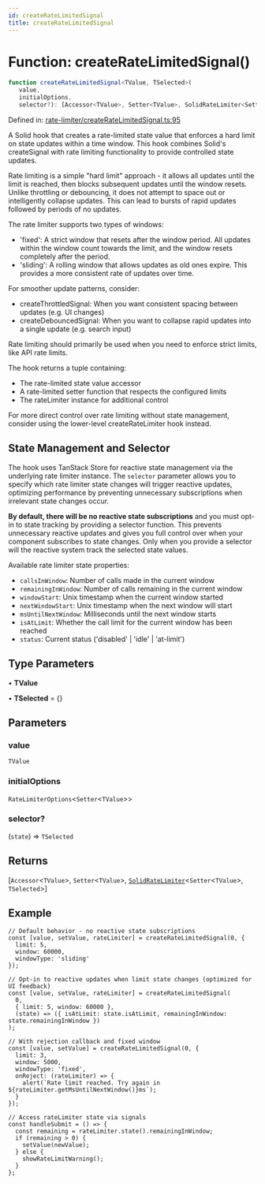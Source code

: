 ```yaml
---
id: createRateLimitedSignal
title: createRateLimitedSignal
---
```


<!-- DO NOT EDIT: this page is autogenerated from the type comments -->

# Function: createRateLimitedSignal()

```ts
function createRateLimitedSignal<TValue, TSelected>(
   value, 
   initialOptions, 
   selector?): [Accessor<TValue>, Setter<TValue>, SolidRateLimiter<Setter<TValue>, TSelected>]
```

Defined in: [rate-limiter/createRateLimitedSignal.ts:95](https://github.com/TanStack/persister/blob/main/packages/solid-persister/src/rate-limiter/createRateLimitedSignal.ts#L95)

A Solid hook that creates a rate-limited state value that enforces a hard limit on state updates within a time window.
This hook combines Solid's createSignal with rate limiting functionality to provide controlled state updates.

Rate limiting is a simple "hard limit" approach - it allows all updates until the limit is reached, then blocks
subsequent updates until the window resets. Unlike throttling or debouncing, it does not attempt to space out
or intelligently collapse updates. This can lead to bursts of rapid updates followed by periods of no updates.

The rate limiter supports two types of windows:
- 'fixed': A strict window that resets after the window period. All updates within the window count
  towards the limit, and the window resets completely after the period.
- 'sliding': A rolling window that allows updates as old ones expire. This provides a more
  consistent rate of updates over time.

For smoother update patterns, consider:
- createThrottledSignal: When you want consistent spacing between updates (e.g. UI changes)
- createDebouncedSignal: When you want to collapse rapid updates into a single update (e.g. search input)

Rate limiting should primarily be used when you need to enforce strict limits, like API rate limits.

The hook returns a tuple containing:
- The rate-limited state value accessor
- A rate-limited setter function that respects the configured limits
- The rateLimiter instance for additional control

For more direct control over rate limiting without state management,
consider using the lower-level createRateLimiter hook instead.

## State Management and Selector

The hook uses TanStack Store for reactive state management via the underlying rate limiter instance.
The `selector` parameter allows you to specify which rate limiter state changes will trigger reactive updates,
optimizing performance by preventing unnecessary subscriptions when irrelevant state changes occur.

**By default, there will be no reactive state subscriptions** and you must opt-in to state
tracking by providing a selector function. This prevents unnecessary reactive updates and gives you
full control over when your component subscribes to state changes. Only when you provide a selector will
the reactive system track the selected state values.

Available rate limiter state properties:
- `callsInWindow`: Number of calls made in the current window
- `remainingInWindow`: Number of calls remaining in the current window
- `windowStart`: Unix timestamp when the current window started
- `nextWindowStart`: Unix timestamp when the next window will start
- `msUntilNextWindow`: Milliseconds until the next window starts
- `isAtLimit`: Whether the call limit for the current window has been reached
- `status`: Current status ('disabled' | 'idle' | 'at-limit')

## Type Parameters

• **TValue**

• **TSelected** = \{\}

## Parameters

### value

`TValue`

### initialOptions

`RateLimiterOptions`\<`Setter`\<`TValue`\>\>

### selector?

(`state`) => `TSelected`

## Returns

\[`Accessor`\<`TValue`\>, `Setter`\<`TValue`\>, [`SolidRateLimiter`](../../../interfaces/solidratelimiter.md)\<`Setter`\<`TValue`\>, `TSelected`\>\]

## Example

```tsx
// Default behavior - no reactive state subscriptions
const [value, setValue, rateLimiter] = createRateLimitedSignal(0, {
  limit: 5,
  window: 60000,
  windowType: 'sliding'
});

// Opt-in to reactive updates when limit state changes (optimized for UI feedback)
const [value, setValue, rateLimiter] = createRateLimitedSignal(
  0,
  { limit: 5, window: 60000 },
  (state) => ({ isAtLimit: state.isAtLimit, remainingInWindow: state.remainingInWindow })
);

// With rejection callback and fixed window
const [value, setValue] = createRateLimitedSignal(0, {
  limit: 3,
  window: 5000,
  windowType: 'fixed',
  onReject: (rateLimiter) => {
    alert(`Rate limit reached. Try again in ${rateLimiter.getMsUntilNextWindow()}ms`);
  }
});

// Access rateLimiter state via signals
const handleSubmit = () => {
  const remaining = rateLimiter.state().remainingInWindow;
  if (remaining > 0) {
    setValue(newValue);
  } else {
    showRateLimitWarning();
  }
};
```
